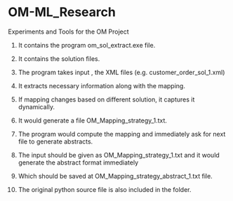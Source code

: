 # OM-ML_Research
Experiments and Tools for the OM Project 

1. It contains the program om_sol_extract.exe file. 
2. It contains the solution files. 
3. The program takes input , the XML files (e.g. customer_order_sol_1.xml)
4. It extracts necessary information along with the mapping. 
5. If mapping changes based on different solution, it captures it dynamically. 
6. It would generate a file OM_Mapping_strategy_1.txt. 
7. The program would compute the mapping and immediately ask for next file to generate abstracts. 
8. The input should be given as OM_Mapping_strategy_1.txt and it would generate the abstract format immediately 
9. Which should be saved at OM_Mapping_strategy_abstract_1.txt file. 

10. The original python source file is also included in the folder.

